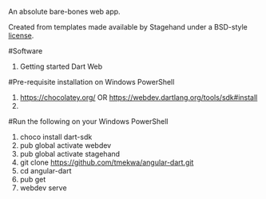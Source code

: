 An absolute bare-bones web app.

Created from templates made available by Stagehand under a BSD-style
[license](https://github.com/dart-lang/stagehand/blob/master/LICENSE).

#Software
1.  Getting started Dart Web

#Pre-requisite installation on Windows PowerShell
1.  https://chocolatey.org/ OR https://webdev.dartlang.org/tools/sdk#install
2.  

#Run the following on your Windows PowerShell
1.  choco install dart-sdk
2.  pub global activate webdev
3.  pub global activate stagehand
4.  git clone https://github.com/tmekwa/angular-dart.git 
5.  cd angular-dart
6.  pub get
7.  webdev serve


